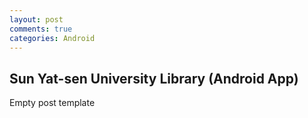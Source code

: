 ```yaml
---
layout: post
comments: true
categories: Android
---
```


## Sun Yat-sen University Library (Android App)

Empty post template